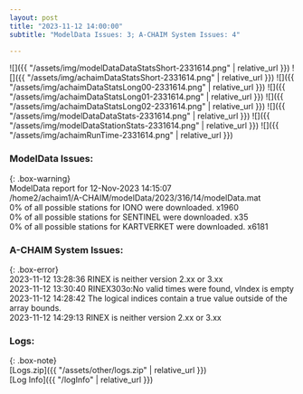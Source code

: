 ```yaml
---
layout: post
title: "2023-11-12 14:00:00"
subtitle: "ModelData Issues: 3; A-CHAIM System Issues: 4"

---
```


![]({{ "/assets/img/modelDataDataStatsShort-2331614.png" | relative_url }})
![]({{ "/assets/img/achaimDataStatsShort-2331614.png" | relative_url }})
![]({{ "/assets/img/achaimDataStatsLong00-2331614.png" | relative_url }})
![]({{ "/assets/img/achaimDataStatsLong01-2331614.png" | relative_url }})
![]({{ "/assets/img/achaimDataStatsLong02-2331614.png" | relative_url }})
![]({{ "/assets/img/modelDataDataStats-2331614.png" | relative_url }})
![]({{ "/assets/img/modelDataStationStats-2331614.png" | relative_url }})
![]({{ "/assets/img/achaimRunTime-2331614.png" | relative_url }})


### ModelData Issues:  
  
{: .box-warning}  
 ModelData report for 12-Nov-2023 14:15:07   
 /home2/achaim1/A-CHAIM/modelData/2023/316/14/modelData.mat   
 0% of all possible stations for IONO were downloaded. x1960   
 0% of all possible stations for SENTINEL were downloaded. x35   
 0% of all possible stations for KARTVERKET were downloaded. x6181   
  
### A-CHAIM System Issues:  
  
{: .box-error}  
2023-11-12 13:28:36 RINEX is neither version 2.xx or 3.xx  
2023-11-12 13:30:40 RINEX303o:No valid times were found, vIndex is empty  
2023-11-12 14:28:42 The logical indices contain a true value outside of the array bounds.  
2023-11-12 14:29:13 RINEX is neither version 2.xx or 3.xx  

### Logs:  
  
{: .box-note}  
[Logs.zip]({{ "/assets/other/logs.zip" | relative_url }})  
[Log Info]({{ "/logInfo" | relative_url }})  

